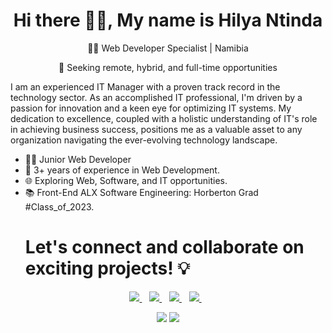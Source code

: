 <p align="center">
  <h1 align='center'>Hi there 👋🏾, My name is Hilya Ntinda</h1> 
  <p align="center"> 👨‍💻 Web Developer Specialist | Namibia </p>
  <p align="center"> 🚀 Seeking remote, hybrid, and full-time opportunities </p>

I am an experienced IT Manager with a proven track record in the technology sector. As an accomplished IT professional, I'm driven by a passion for innovation and a keen eye for optimizing IT systems. My dedication to excellence, coupled with a holistic understanding of IT's role in achieving business success, positions me as a valuable asset to any organization navigating the ever-evolving technology landscape.
- 👨‍💻 Junior Web Developer <br>
- 🌟 3+ years of experience in Web Development. <br>
- 🌐 Exploring Web, Software, and IT opportunities. <br>
- 📚  Front-End ALX Software Engineering: Horberton Grad #Class_of_2023. <br>
    <h1 align="left"> Let's connect and collaborate on exciting projects! 💡 </h1>


<p align='center'>
<a href="https://wa.me/+264813867303?text=Hello Hilya" target="_blank">
  <img src="https://img.shields.io/badge/WHATSAPP-%2325D366.svg?&style=for-the-badge&logo=whatsapp&logoColor=white" />
</a>&nbsp;&nbsp;
<a href="https://twitter.com/tuu_kuku" target="_blank">
  <img src="https://img.shields.io/badge/twitter-%231DA1F2.svg?&style=for-the-badge&logo=twitter&logoColor=white" />
</a>&nbsp;&nbsp;
<a href="https://www.linkedin.com/in/hilya-ntinda-910487143/" target="_blank">
  <img src="https://img.shields.io/badge/linkedin-%230077B5.svg?&style=for-the-badge&logo=linkedin&logoColor=white" />
</a>&nbsp;&nbsp;
<a href="mailto:ntindahilyai@gmail.com" target="_blank">
  <img src="https://img.shields.io/badge/email me-%23D14836.svg?&style=for-the-badge&logo=gmail&logoColor=white" />
</a>&nbsp;&nbsp;
  
  <p align = "center">
  <img src = "https://github-readme-stats.vercel.app/api?username=Hilya02&show_icons=true&theme=tokyonight&line_height=27">
  <img src = "https://github-readme-stats.vercel.app/api/top-langs/?username=Hilya02&theme=tokyonight">
</p>
</p>
 
